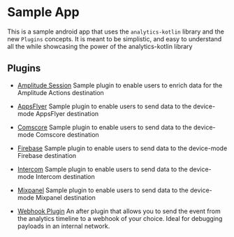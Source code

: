 # Sample App
This is a sample android app that uses the `analytics-kotlin` library and the new `Plugins` concepts. It is meant to be simplistic, and easy to understand all the while showcasing the power of the analytics-kotlin library

## Plugins
- [Amplitude Session](src/main/java/com/segment/analytics/kotlin/destinations/plugins/AmplitudeSession.kt)
Sample plugin to enable users to enrich data for the Amplitude Actions destination

- [AppsFlyer](src/main/java/com/segment/analytics/kotlin/destinations/plugins/AppsflyerDestination.kt)
Sample plugin to enable users to send data to the device-mode AppsFlyer destination

- [Comscore](src/main/java/com/segment/analytics/kotlin/destinations/plugins/ComscoreDestination.kt)
Sample plugin to enable users to send data to the device-mode Comscore destination

- [Firebase](src/main/java/com/segment/analytics/kotlin/destinations/plugins/FirebaseDestination.kt)
Sample plugin to enable users to send data to the device-mode Firebase destination 

- [Intercom](src/main/java/com/segment/analytics/kotlin/destinations/plugins/IntercomDestination.kt)
Sample plugin to enable users to send data to the device-mode Intercom destination

- [Mixpanel](src/main/java/com/segment/analytics/kotlin/destinations/plugins/MixpanelDestination.kt)
Sample plugin to enable users to send data to the device-mode Mixpanel destination

- [Webhook Plugin](src/main/java/com/segment/analytics/kotlin/destinations/plugins/WebhookPlugin.kt)
An after plugin that allows you to send the event from the analytics timeline to a webhook of your choice. Ideal for debugging payloads in an internal network.
